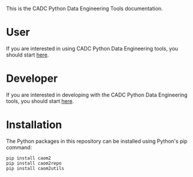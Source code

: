 This is the CADC Python Data Engineering Tools documentation.

# User

If you are interested in using CADC Python Data Engineering tools, you should start [here](./user/README.md).
  
# Developer

If you are interested in developing with the CADC Python Data Engineering tools, you should start [here](./developer/README.md).
  
# Installation

The Python packages in this repository can be installed using Python's pip command:

   ```
   pip install caom2
   pip install caom2repo
   pip install caom2utils
   ```
